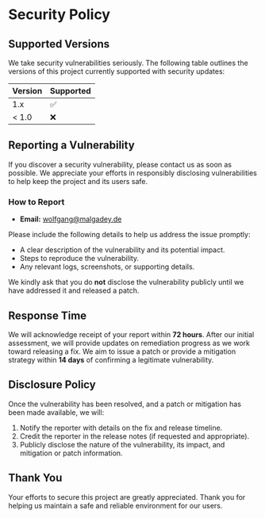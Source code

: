 # Security Policy

## Supported Versions

We take security vulnerabilities seriously. The following table outlines the versions of this project currently
supported with security updates:

| Version | Supported          |
|---------|--------------------|
| 1.x     | :white_check_mark: |
| < 1.0   | :x:                |

## Reporting a Vulnerability

If you discover a security vulnerability, please contact us as soon as possible. We appreciate your efforts in
responsibly disclosing vulnerabilities to help keep the project and its users safe.

### How to Report

- **Email:** [wolfgang@malgadey.de](mailto:wolfgang@malgadey.de)

Please include the following details to help us address the issue promptly:

- A clear description of the vulnerability and its potential impact.
- Steps to reproduce the vulnerability.
- Any relevant logs, screenshots, or supporting details.

We kindly ask that you do **not** disclose the vulnerability publicly until we have addressed it and released a patch.

## Response Time

We will acknowledge receipt of your report within **72 hours**. After our initial assessment, we will provide updates
on remediation progress as we work toward releasing a fix. We aim to issue a patch or provide a mitigation strategy
within **14 days** of confirming a legitimate vulnerability.

## Disclosure Policy

Once the vulnerability has been resolved, and a patch or mitigation has been made available, we will:

1. Notify the reporter with details on the fix and release timeline.
2. Credit the reporter in the release notes (if requested and appropriate).
3. Publicly disclose the nature of the vulnerability, its impact, and mitigation or patch information.

## Thank You

Your efforts to secure this project are greatly appreciated. Thank you for helping us maintain a safe and reliable
environment for our users.
